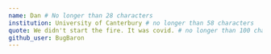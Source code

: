 ```yaml
---
name: Dan # No longer than 28 characters
institution: University of Canterbury # no longer than 58 characters
quote: We didn't start the fire. It was covid. # no longer than 100 characters, avoid using quotes(") to guarantee the format remains the same.
github_user: BugBaron
---
```

